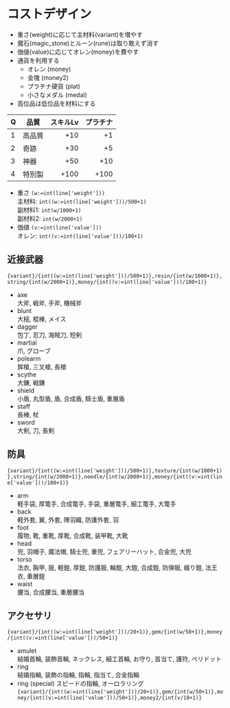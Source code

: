 # コストデザイン

- 重さ(weight)に応じて主材料(variant)を増やす
- 魔石(magic_stone)とルーン(rune)は取り敢えず消す
- 価値(value)に応じてオレン(money)を費やす
- 通貨を利用する
  - オレン (money)
  - 金塊 (money2)
  - プラチナ硬貨 (plat)
  - 小さなメダル (medal)
- 高位品は低位品を材料にする

| Q | 品質   | スキルLv | プラチナ |
|---|--------|---------:|---------:|
| 1 | 高品質 | +10      | +1       |
| 2 | 奇跡   | +30      | +5       |
| 3 | 神器   | +50      | +10      |
| 4 | 特別製 | +100     | +100     |

- 重さ   `(w:=int(line['weight']))`  
主材料:  `int((w:=int(line['weight']))/500+1)`  
副材料1: `int(w/1000+1)`  
副材料2: `int(w/2000+1)`
- 価値   `(v:=int(line['value']))`  
オレン:  `int((v:=int(line['value']))/100+1)`

## 近接武器

`{variant}/{int((w:=int(line['weight']))/500+1)},resin/{int(w/1000+1)},string/{int(w/2000+1)},money/{int((v:=int(line['value']))/100+1)}`

- axe  
大斧, 戦斧, 手斧, 機械斧
- blunt  
大槌, 棍棒, メイス
- dagger  
包丁, 忍刀, 海賊刀, 短剣
- martial  
爪, グローブ
- polearm  
鉾槍, 三叉槍, 長槍
- scythe  
大鎌, 戦鎌
- shield  
小盾, 丸型盾, 盾, 合成盾, 騎士盾, 重層盾
- staff  
長棒, 杖
- sword  
大剣, 刀, 長剣

## 防具

`{variant}/{int((w:=int(line['weight']))/500+1)},texture/{int(w/1000+1)},string/{int(w/2000+1)},needle/{int(w/2000+1)},money/{int((v:=int(line['value']))/100+1)}`

- arm  
軽手袋, 厚篭手, 合成篭手, 手袋, 重層篭手, 細工篭手, 大篭手
- back  
軽外套, 翼, 外套, 陣羽織, 防護外套, 羽
- foot  
履物, 靴, 重靴, 厚靴, 合成靴, 装甲靴, 大靴
- head  
兜, 羽帽子, 魔法帽, 騎士兜, 重兜, フェアリーハット, 合金兜, 大兜
- torso  
法衣, 胸甲, 服, 軽鎧, 厚鎧, 防護服, 輪鎧, 大鎧, 合成鎧, 防弾服, 綴り鎧, 法王衣, 重層鎧
- waist  
腰当, 合成腰当, 重層腰当

## アクセサリ

`{variant}/{int((w:=int(line['weight']))/20+1)},gem/{int(w/50+1)},money/{int((v:=int(line['value']))/50+1)}`

- amulet  
結婚首輪, 装飾首輪, ネックレス, 細工首輪, お守り, 首当て, 護符, ペリドット
- ring  
結婚指輪, 装飾の指輪, 指輪, 指当て, 合金指輪
- ring (special)
スピードの指輪, オーロラリング  
`{variant}/{int((w:=int(line['weight']))/20+1)},gem/{int(w/50+1)},money/{int((v:=int(line['value']))/50+1)},money2/{int(v/10+1)}`
